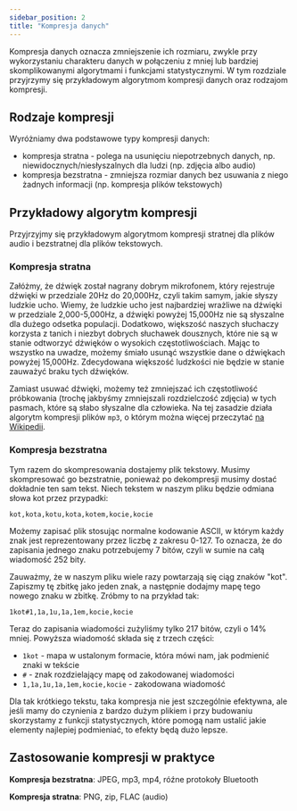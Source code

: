 ```yaml
---
sidebar_position: 2
title: "Kompresja danych"
---
```


Kompresja danych oznacza zmniejszenie ich rozmiaru, zwykle przy wykorzystaniu
charakteru danych w połączeniu z mniej lub bardziej skomplikowanymi algorytmami
i funkcjami statystycznymi. W tym rozdziale przyjrzymy się przykładowym
algorytmom kompresji danych oraz rodzajom kompresji.

## Rodzaje kompresji

Wyróżniamy dwa podstawowe typy kompresji danych:

- kompresja stratna - polega na usunięciu niepotrzebnych danych, np.
  niewidocznych/niesłyszalnych dla ludzi (np. zdjęcia albo audio)
- kompresja bezstratna - zmniejsza rozmiar danych bez usuwania z niego żadnych
  informacji (np. kompresja plików tekstowych)

## Przykładowy algorytm kompresji

Przyjrzyjmy się przykładowym algorytmom kompresji stratnej dla plików audio i
bezstratnej dla plików tekstowych.

### Kompresja stratna

Załóżmy, że dźwięk został nagrany dobrym mikrofonem, który
rejestruje dźwięki w przedziale 20Hz do 20,000Hz, czyli takim samym, jakie
słyszy ludzkie ucho. Wiemy, że ludzkie ucho jest najbardziej wrażliwe na
dźwięki w przedziale 2,000-5,000Hz, a dźwięki powyżej 15,000Hz nie są słyszalne
dla dużego odsetka populacji. Dodatkowo, większość naszych słuchaczy korzysta z
tanich i niezbyt dobrych słuchawek dousznych, które nie są w stanie odtworzyć
dźwięków o wysokich częstotliwościach. Mając to wszystko na uwadze, możemy
śmiało usunąć wszystkie dane o dźwiękach powyżej 15,000Hz. Zdecydowana większość
ludzkości nie będzie w stanie zauważyć braku tych dźwięków.

Zamiast usuwać dźwięki, możemy też zmniejszać ich częstotliwość próbkowania
(trochę jakbyśmy zmniejszali rozdzielczość zdjęcia) w tych pasmach, które są
słabo słyszalne dla człowieka. Na tej zasadzie działa algorytm kompresji plików
`mp3`, o którym można więcej przeczytać [na Wikipedii](https://pl.wikipedia.org/wiki/MP3).

### Kompresja bezstratna

Tym razem do skompresowania dostajemy plik tekstowy. Musimy skompresować go
bezstratnie, ponieważ po dekompresji musimy dostać dokładnie ten sam tekst.
Niech tekstem w naszym pliku będzie odmiana słowa kot przez przypadki:

```
kot,kota,kotu,kota,kotem,kocie,kocie
```

Możemy zapisać plik stosując normalne kodowanie ASCII, w którym każdy znak jest
reprezentowany przez liczbę z zakresu 0-127. To oznacza, że do zapisania jednego
znaku potrzebujemy 7 bitów, czyli w sumie na całą wiadomość 252 bity.

Zauważmy, że w naszym pliku wiele razy powtarzają się ciąg znaków "kot". Zapiszmy
tę zbitkę jako jeden znak, a następnie dodajmy mapę tego nowego znaku w zbitkę.
Zróbmy to na przykład tak:

```
1kot#1,1a,1u,1a,1em,kocie,kocie
```

Teraz do zapisania wiadomości zużyliśmy tylko 217 bitów, czyli o 14% mniej.
Powyższa wiadomość składa się z trzech części:

- `1kot` - mapa w ustalonym formacie, która mówi nam, jak podmienić znaki w tekście
- `#` - znak rozdzielający mapę od zakodowanej wiadomości
- `1,1a,1u,1a,1em,kocie,kocie` - zakodowana wiadomość

Dla tak krótkiego tekstu, taka kompresja nie jest szczególnie efektywna, ale
jeśli mamy do czynienia z bardzo dużym plikiem i przy budowaniu skorzystamy z
funkcji statystycznych, które pomogą nam ustalić jakie elementy najlepiej
podmieniać, to efekty będą dużo lepsze.

## Zastosowanie kompresji w praktyce

**Kompresja bezstratna**: JPEG, mp3, mp4, róźne protokoły Bluetooth

**Kompresja stratna**: PNG, zip, FLAC (audio)
